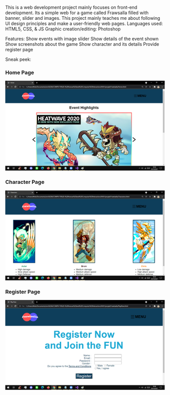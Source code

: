 This is a web development project mainly focuses on front-end development.
Its a simple web for a game called Frawsalla filled with banner, slider and images.
This project mainly teaches me about following UI design principles and make a user-friendly web pages.
Languages used: HTML5, CSS, & JS
Graphic creation/editing: Photoshop

Features:
Show events with image slider
Show details of the event shown
Show screenshots about the game
Show character and its details
Provide register page

Sneak peek:
### Home Page
![](images/homepage.png)

### Character Page
![](images/characterpage.png)

### Register Page
![](images/registerpage.png)

